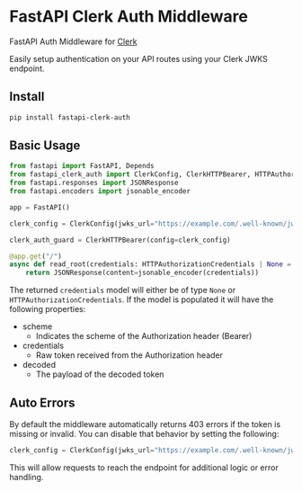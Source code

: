 # FastAPI Clerk Auth Middleware


FastAPI Auth Middleware for [Clerk](https://clerk.com)

Easily setup authentication on your API routes using your Clerk JWKS endpoint.

## Install
```bash
pip install fastapi-clerk-auth
```

## Basic Usage
```python
from fastapi import FastAPI, Depends
from fastapi_clerk_auth import ClerkConfig, ClerkHTTPBearer, HTTPAuthorizationCredentials
from fastapi.responses import JSONResponse
from fastapi.encoders import jsonable_encoder

app = FastAPI()

clerk_config = ClerkConfig(jwks_url="https://example.com/.well-known/jwks.json") # Use your Clerk JWKS endpoint

clerk_auth_guard = ClerkHTTPBearer(config=clerk_config)

@app.get("/")
async def read_root(credentials: HTTPAuthorizationCredentials | None = Depends(clerk_auth_guard)):
    return JSONResponse(content=jsonable_encoder(credentials))
```

The returned `credentials` model will either be of type `None` or `HTTPAuthorizationCredentials`. If the model is populated it will have the following properties:
- scheme
    - Indicates the scheme of the Authorization header (Bearer) 
- credentials
    - Raw token received from the Authorization header
- decoded
    - The payload of the decoded token

## Auto Errors
By default the middleware automatically returns 403 errors if the token is missing or invalid. You can disable that behavior by setting the following:
```python
clerk_config = ClerkConfig(jwks_url="https://example.com/.well-known/jwks.json", auto_error=False)
```
This will allow requests to reach the endpoint for additional logic or error handling.
